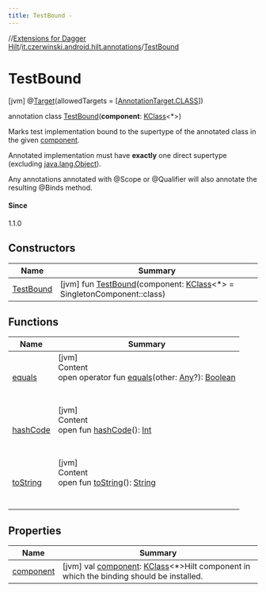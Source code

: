 ```yaml
---
title: TestBound -
---
```

//[Extensions for Dagger Hilt](../../index.html)/[it.czerwinski.android.hilt.annotations](../index.html)/[TestBound](index.html)



# TestBound  
 [jvm] @[Target](https://kotlinlang.org/api/latest/jvm/stdlib/kotlin.annotation/-target/index.html)(allowedTargets = [[AnnotationTarget.CLASS](https://kotlinlang.org/api/latest/jvm/stdlib/kotlin.annotation/-annotation-target/-c-l-a-s-s/index.html)])  
  
annotation class [TestBound](index.html)(**component**: [KClass](https://kotlinlang.org/api/latest/jvm/stdlib/kotlin.reflect/-k-class/index.html)<*>)

Marks test implementation bound to the supertype of the annotated class in the given [component](component.html).



Annotated implementation must have **exactly** one direct supertype (excluding [java.lang.Object](https://docs.oracle.com/javase/8/docs/api/java/lang/Object.html)).



Any annotations annotated with @Scope or @Qualifier will also annotate the resulting @Binds method.



#### Since  


1.1.0

   


## Constructors  
  
|  Name|  Summary| 
|---|---|
| <a name="it.czerwinski.android.hilt.annotations/TestBound/TestBound/#kotlin.reflect.KClass[*]/PointingToDeclaration/"></a>[TestBound](-test-bound.html)| <a name="it.czerwinski.android.hilt.annotations/TestBound/TestBound/#kotlin.reflect.KClass[*]/PointingToDeclaration/"></a> [jvm] fun [TestBound](-test-bound.html)(component: [KClass](https://kotlinlang.org/api/latest/jvm/stdlib/kotlin.reflect/-k-class/index.html)<*> = SingletonComponent::class)   <br>


## Functions  
  
|  Name|  Summary| 
|---|---|
| <a name="kotlin/Any/equals/#kotlin.Any?/PointingToDeclaration/"></a>[equals](../-test-factory-method/index.html#%5Bkotlin%2FAny%2Fequals%2F%23kotlin.Any%3F%2FPointingToDeclaration%2F%5D%2FFunctions%2F499647441)| <a name="kotlin/Any/equals/#kotlin.Any?/PointingToDeclaration/"></a>[jvm]  <br>Content  <br>open operator fun [equals](../-test-factory-method/index.html#%5Bkotlin%2FAny%2Fequals%2F%23kotlin.Any%3F%2FPointingToDeclaration%2F%5D%2FFunctions%2F499647441)(other: [Any](https://kotlinlang.org/api/latest/jvm/stdlib/kotlin/-any/index.html)?): [Boolean](https://kotlinlang.org/api/latest/jvm/stdlib/kotlin/-boolean/index.html)  <br><br><br>
| <a name="kotlin/Any/hashCode/#/PointingToDeclaration/"></a>[hashCode](../-test-factory-method/index.html#%5Bkotlin%2FAny%2FhashCode%2F%23%2FPointingToDeclaration%2F%5D%2FFunctions%2F499647441)| <a name="kotlin/Any/hashCode/#/PointingToDeclaration/"></a>[jvm]  <br>Content  <br>open fun [hashCode](../-test-factory-method/index.html#%5Bkotlin%2FAny%2FhashCode%2F%23%2FPointingToDeclaration%2F%5D%2FFunctions%2F499647441)(): [Int](https://kotlinlang.org/api/latest/jvm/stdlib/kotlin/-int/index.html)  <br><br><br>
| <a name="kotlin/Any/toString/#/PointingToDeclaration/"></a>[toString](../-test-factory-method/index.html#%5Bkotlin%2FAny%2FtoString%2F%23%2FPointingToDeclaration%2F%5D%2FFunctions%2F499647441)| <a name="kotlin/Any/toString/#/PointingToDeclaration/"></a>[jvm]  <br>Content  <br>open fun [toString](../-test-factory-method/index.html#%5Bkotlin%2FAny%2FtoString%2F%23%2FPointingToDeclaration%2F%5D%2FFunctions%2F499647441)(): [String](https://kotlinlang.org/api/latest/jvm/stdlib/kotlin/-string/index.html)  <br><br><br>


## Properties  
  
|  Name|  Summary| 
|---|---|
| <a name="it.czerwinski.android.hilt.annotations/TestBound/component/#/PointingToDeclaration/"></a>[component](component.html)| <a name="it.czerwinski.android.hilt.annotations/TestBound/component/#/PointingToDeclaration/"></a> [jvm] val [component](component.html): [KClass](https://kotlinlang.org/api/latest/jvm/stdlib/kotlin.reflect/-k-class/index.html)<*>Hilt component in which the binding should be installed.   <br>

